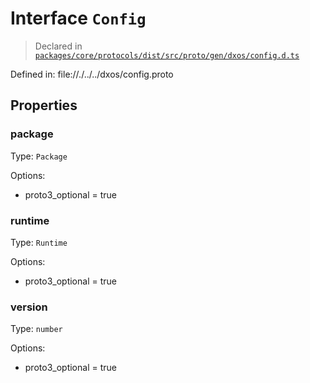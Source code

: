 # Interface `Config`
> Declared in [`packages/core/protocols/dist/src/proto/gen/dxos/config.d.ts`]()

Defined in:
   file://./../../dxos/config.proto
## Properties
### package 
Type: `Package`

Options:
  - proto3_optional = true
### runtime 
Type: `Runtime`

Options:
  - proto3_optional = true
### version 
Type: `number`

Options:
  - proto3_optional = true